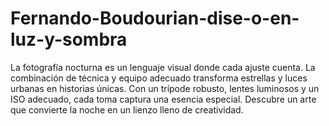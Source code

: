 # Fernando-Boudourian-dise-o-en-luz-y-sombra

La fotografía nocturna es un lenguaje visual donde cada ajuste cuenta. La combinación de técnica y equipo adecuado transforma estrellas y luces urbanas en historias únicas. Con un trípode robusto, lentes luminosos y un ISO adecuado, cada toma captura una esencia especial. Descubre un arte que convierte la noche en un lienzo lleno de creatividad. 
